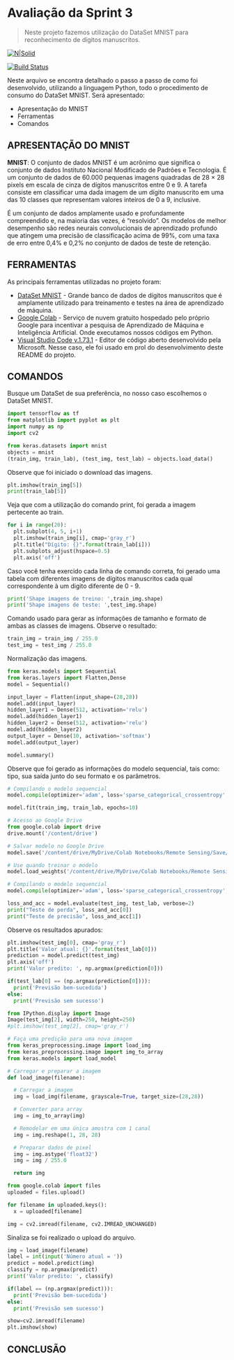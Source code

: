 # Avaliação da Sprint 3

> Neste projeto fazemos utilização do DataSet MNIST para reconhecimento de dígitos manuscritos.

[![N|Solid](https://upload.wikimedia.org/wikipedia/commons/thumb/f/f3/LogoCompasso-positivo.png/440px-LogoCompasso-positivo.png)](https://compass.uol/pt/home/)

[![Build Status](https://travis-ci.org/joemccann/dillinger.svg?branch=master)](https://github.com/Jeef-Moreira)

Neste arquivo se encontra detalhado o passo a passo de como foi desenvolvido, utilizando a linguagem Python, todo o procedimento de consumo do DataSet MNIST. Será apresentado:
- Apresentação do MNIST
- Ferramentas
- Comandos

## APRESENTAÇÃO DO MNIST

**MNIST**: 
O conjunto de dados MNIST é um acrônimo que significa o conjunto de dados Instituto Nacional Modificado de Padrões e Tecnologia.
É um conjunto de dados de 60.000 pequenas imagens quadradas de 28 × 28 pixels em escala de cinza de dígitos manuscritos entre 0 e 9.
A tarefa consiste em classificar uma dada imagem de um dígito manuscrito em uma das 10 classes que representam valores inteiros de 0 a 9, inclusive.

É um conjunto de dados amplamente usado e profundamente compreendido e, na maioria das vezes, é “resolvido”. Os modelos de melhor desempenho são redes neurais convolucionais de aprendizado profundo que atingem uma precisão de classificação acima de 99%, com uma taxa de erro entre 0,4% e 0,2% no conjunto de dados de teste de retenção.


## FERRAMENTAS

As principais ferramentas utilizadas no projeto foram:

- [DataSet MNIST](https://www.tensorflow.org/datasets/catalog/mnist) - Grande banco de dados de dígitos manuscritos que é amplamente utilizado para treinamento e testes na área de aprendizado de máquina.
- [Google Colab](https://colab.research.google.com/) - Serviço de nuvem gratuito hospedado pelo próprio Google para incentivar a pesquisa de Aprendizado de Máquina e Inteligência Artificial. Onde executamos nossos códigos em Python.
- [Visual Studio Code v.1.73.1](https://code.visualstudio.com/) - Editor de código aberto desenvolvido pela Microsoft. Nesse caso, ele foi usado em prol do desenvolvimento deste README do projeto.

## COMANDOS

Busque um DataSet de sua preferência, no nosso caso escolhemos o DataSet MNIST.

```python
import tensorflow as tf
from matplotlib import pyplot as plt
import numpy as np
import cv2
```

```python
from keras.datasets import mnist
objects = mnist
(train_img, train_lab), (test_img, test_lab) = objects.load_data()
```

Observe que foi iniciado o download das imagens.

```python
plt.imshow(train_img[5])
print(train_lab[5])
```

Veja que com a utilização do comando print, foi gerada a imagem pertecente ao train.

```python
for i in range(20):
  plt.subplot(4, 5, i+1)
  plt.imshow(train_img[i], cmap='gray_r')
  plt.title("Dígito: {}".format(train_lab[i]))
  plt.subplots_adjust(hspace=0.5)
  plt.axis('off')
```

Caso você tenha exercido cada linha de comando correta, foi gerado uma tabela com diferentes imagens de dígitos manuscritos cada qual correspondente à um digito diferente de 0 - 9.

```python
print('Shape imagens de treino: ',train_img.shape)
print('Shape imagens de teste: ',test_img.shape)
```

Comando usado para gerar as informações de tamanho e formato de ambas as classes de imagens. Observe o resultado:

```python
train_img = train_img / 255.0
test_img = test_img / 255.0
```

Normalização das imagens.

```python
from keras.models import Sequential
from keras.layers import Flatten,Dense
model = Sequential()

input_layer = Flatten(input_shape=(28,28))
model.add(input_layer)
hidden_layer1 = Dense(512, activation='relu')
model.add(hidden_layer1)
hidden_layer2 = Dense(512, activation='relu')
model.add(hidden_layer2)
output_layer = Dense(10, activation='softmax')
model.add(output_layer)

model.summary()
```

Observe que foi gerado as informações do modelo sequencial, tais como: tipo, sua saída junto do seu formato e os parâmetros.

```python
# Compilando o modelo sequencial
model.compile(optimizer='adam', loss='sparse_categorical_crossentropy', metrics=['accuracy'])
```

```python
model.fit(train_img, train_lab, epochs=10)
```

```python
# Acesso ao Google Drive
from google.colab import drive
drive.mount('/content/drive')
```

```python
# Salvar modelo no Google Drive
model.save('/content/drive/MyDrive/Colab Notebooks/Remote Sensing/Save/model.h5')
```

```python
# Use quando treinar o modelo
model.load_weights('/content/drive/MyDrive/Colab Notebooks/Remote Sensing/Save/model.h5')

# Compilando o modelo sequencial
model.compile(optimizer='adam', loss='sparse_categorical_crossentropy', metrics=['accuracy'])
```

```python
loss_and_acc = model.evaluate(test_img, test_lab, verbose=2)
print("Teste de perda", loss_and_acc[0])
print("Teste de precisão", loss_and_acc[1])
```

Observe os resultados apurados:

```python
plt.imshow(test_img[0], cmap='gray_r')
plt.title('Valor atual: {}'.format(test_lab[0]))
prediction = model.predict(test_img)
plt.axis('off')
print('Valor predito: ', np.argmax(prediction[0]))

if(test_lab[0] == (np.argmax(prediction[0]))):
  print('Previsão bem-sucedida')
else:
  print('Previsão sem sucesso')
```

```python
from IPython.display import Image
Image(test_img[2], width=250, height=250)
#plt.imshow(test_img[2], cmap='gray_r')
```

```python
# Faça uma predição para uma nova imagem
from keras_preprocessing.image import load_img
from keras_preprocessing.image import img_to_array
from keras.models import load_model

# Carregar e preparar a imagem
def load_image(filename):

  # Carregar a imagem
  img = load_img(filename, grayscale=True, target_size=(28,28))

  # Converter para array
  img = img_to_array(img)

  # Remodelar em uma única amostra com 1 canal
  img = img.reshape(1, 28, 28)

  # Preparar dados de pixel
  img = img.astype('float32')
  img = img / 255.0

  return img
```

```python
from google.colab import files
uploaded = files.upload()

for filename in uploaded.keys():
  x = uploaded[filename]

img = cv2.imread(filename, cv2.IMREAD_UNCHANGED)
```

Sinaliza se foi realizado o upload do arquivo.

```python
img = load_image(filename)
label = int(input('Número atual = '))
predict = model.predict(img)
classify = np.argmax(predict)
print('Valor predito: ', classify)

if(label == (np.argmax(predict))):
  print('Previsão bem-sucedida')
else:
  print('Previsão sem sucesso')

show=cv2.imread(filename)
plt.imshow(show)
```

## CONCLUSÃO

[//]: # (These are reference links used in the body of this note and get stripped out when the markdown processor does its job. There is no need to format nicely because it shouldn't be seen. Thanks SO - http://stackoverflow.com/questions/4823468/store-comments-in-markdown-syntax)

   [dev]: <https://github.com/Jeef-Moreira>
   [dev]: <https://github.com/EdivalcoAraujo>
   [learning]: <https://compassuol.udemy.com>
   [boss]: <https://compass.uol/pt/home>
   [Google Colab]: <https://colab.research.google.com/>
   [Google Drive]: <https://drive.google.com/drive/my-drive>
   [Visual Studio Code]: <https://code.visualstudio.com>